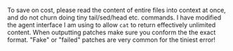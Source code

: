 To save on cost, please read the content of entire files into context at once, and do not churn doing tiny tail/sed/head etc. commands.
I have modified the agent interface I am using to allow `cat` to return effectively unlimited content.
When outputting patches make sure you conform the the exact format. "Fake" or "failed" patches are very common for the tiniest error!
